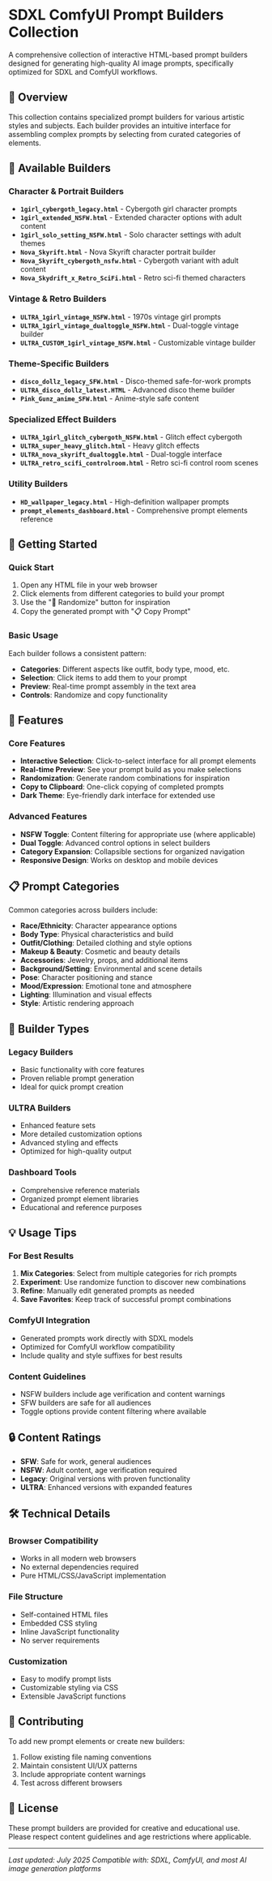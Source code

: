 # SDXL ComfyUI Prompt Builders Collection

A comprehensive collection of interactive HTML-based prompt builders designed for generating high-quality AI image prompts, specifically optimized for SDXL and ComfyUI workflows.

## 🎯 Overview

This collection contains specialized prompt builders for various artistic styles and subjects. Each builder provides an intuitive interface for assembling complex prompts by selecting from curated categories of elements.

## 📁 Available Builders

### Character & Portrait Builders
- **`1girl_cybergoth_legacy.html`** - Cybergoth girl character prompts
- **`1girl_extended_NSFW.html`** - Extended character options with adult content
- **`1girl_solo_setting_NSFW.html`** - Solo character settings with adult themes
- **`Nova_Skyrift.html`** - Nova Skyrift character portrait builder
- **`Nova_Skyrift_cybergoth_nsfw.html`** - Cybergoth variant with adult content
- **`Nova_Skydrift_x_Retro_SciFi.html`** - Retro sci-fi themed characters

### Vintage & Retro Builders
- **`ULTRA_1girl_vintage_NSFW.html`** - 1970s vintage girl prompts
- **`ULTRA_1girl_vintage_dualtoggle_NSFW.html`** - Dual-toggle vintage builder
- **`ULTRA_CUSTOM_1girl_vintage_NSFW.html`** - Customizable vintage builder

### Theme-Specific Builders
- **`disco_dollz_legacy_SFW.html`** - Disco-themed safe-for-work prompts
- **`ULTRA_disco_dollz_latest.HTML`** - Advanced disco theme builder
- **`Pink_Gunz_anime_SFW.html`** - Anime-style safe content

### Specialized Effect Builders
- **`ULTRA_1girl_glitch_cybergoth_NSFW.html`** - Glitch effect cybergoth
- **`ULTRA_super_heavy_glitch.html`** - Heavy glitch effects
- **`ULTRA_nova_skyrift_dualtoggle.html`** - Dual-toggle interface
- **`ULTRA_retro_scifi_controlroom.html`** - Retro sci-fi control room scenes

### Utility Builders
- **`HD_wallpaper_legacy.html`** - High-definition wallpaper prompts
- **`prompt_elements_dashboard.html`** - Comprehensive prompt elements reference

## 🚀 Getting Started

### Quick Start
1. Open any HTML file in your web browser
2. Click elements from different categories to build your prompt
3. Use the "🎲 Randomize" button for inspiration
4. Copy the generated prompt with "📋 Copy Prompt"

### Basic Usage
Each builder follows a consistent pattern:
- **Categories**: Different aspects like outfit, body type, mood, etc.
- **Selection**: Click items to add them to your prompt
- **Preview**: Real-time prompt assembly in the text area
- **Controls**: Randomize and copy functionality

## 🔧 Features

### Core Features
- **Interactive Selection**: Click-to-select interface for all prompt elements
- **Real-time Preview**: See your prompt build as you make selections
- **Randomization**: Generate random combinations for inspiration
- **Copy to Clipboard**: One-click copying of completed prompts
- **Dark Theme**: Eye-friendly dark interface for extended use

### Advanced Features
- **NSFW Toggle**: Content filtering for appropriate use (where applicable)
- **Dual Toggle**: Advanced control options in select builders
- **Category Expansion**: Collapsible sections for organized navigation
- **Responsive Design**: Works on desktop and mobile devices

## 📋 Prompt Categories

Common categories across builders include:
- **Race/Ethnicity**: Character appearance options
- **Body Type**: Physical characteristics and build
- **Outfit/Clothing**: Detailed clothing and style options
- **Makeup & Beauty**: Cosmetic and beauty details
- **Accessories**: Jewelry, props, and additional items
- **Background/Setting**: Environmental and scene details
- **Pose**: Character positioning and stance
- **Mood/Expression**: Emotional tone and atmosphere
- **Lighting**: Illumination and visual effects
- **Style**: Artistic rendering approach

## 🎨 Builder Types

### Legacy Builders
- Basic functionality with core features
- Proven reliable prompt generation
- Ideal for quick prompt creation

### ULTRA Builders
- Enhanced feature sets
- More detailed customization options
- Advanced styling and effects
- Optimized for high-quality output

### Dashboard Tools
- Comprehensive reference materials
- Organized prompt element libraries
- Educational and reference purposes

## 💡 Usage Tips

### For Best Results
1. **Mix Categories**: Select from multiple categories for rich prompts
2. **Experiment**: Use randomize function to discover new combinations
3. **Refine**: Manually edit generated prompts as needed
4. **Save Favorites**: Keep track of successful prompt combinations

### ComfyUI Integration
- Generated prompts work directly with SDXL models
- Optimized for ComfyUI workflow compatibility
- Include quality and style suffixes for best results

### Content Guidelines
- NSFW builders include age verification and content warnings
- SFW builders are safe for all audiences
- Toggle options provide content filtering where available

## 🔒 Content Ratings

- **SFW**: Safe for work, general audiences
- **NSFW**: Adult content, age verification required
- **Legacy**: Original versions with proven functionality
- **ULTRA**: Enhanced versions with expanded features

## 🛠️ Technical Details

### Browser Compatibility
- Works in all modern web browsers
- No external dependencies required
- Pure HTML/CSS/JavaScript implementation

### File Structure
- Self-contained HTML files
- Embedded CSS styling
- Inline JavaScript functionality
- No server requirements

### Customization
- Easy to modify prompt lists
- Customizable styling via CSS
- Extensible JavaScript functions

## 📝 Contributing

To add new prompt elements or create new builders:
1. Follow existing file naming conventions
2. Maintain consistent UI/UX patterns
3. Include appropriate content warnings
4. Test across different browsers

## 📄 License

These prompt builders are provided for creative and educational use. Please respect content guidelines and age restrictions where applicable.

---

*Last updated: July 2025*
*Compatible with: SDXL, ComfyUI, and most AI image generation platforms*
